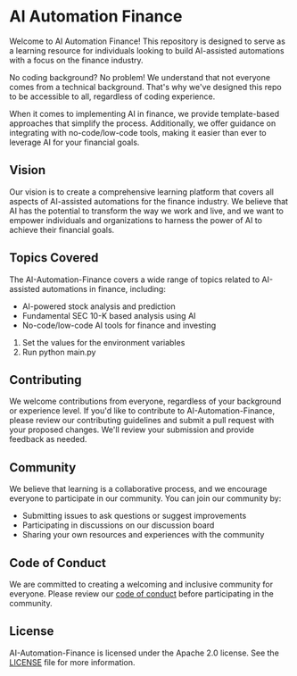 # AI Automation Finance

Welcome to AI Automation Finance! This repository is designed to serve as a learning resource for individuals looking to build AI-assisted automations with a focus on the finance industry. 

No coding background? No problem! We understand that not everyone comes from a technical background. That's why we've designed this repo to be accessible to all, regardless of coding experience. 

When it comes to implementing AI in finance, we provide template-based approaches that simplify the process. Additionally, we offer guidance on integrating with no-code/low-code tools, making it easier than ever to leverage AI for your financial goals.





## Vision

Our vision is to create a comprehensive learning platform that covers all aspects of AI-assisted automations for the finance industry. We believe that AI has the potential to transform the way we work and live, and we want to empower individuals and organizations to harness the power of AI to achieve their financial goals.

## Topics Covered

The AI-Automation-Finance covers a wide range of topics related to AI-assisted automations in finance, including:
  + AI-powered stock analysis and prediction
  + Fundamental SEC 10-K based analysis using AI
  + No-code/low-code AI tools for finance and investing


1. Set the values for the environment variables
2. Run python main.py


## Contributing

We welcome contributions from everyone, regardless of your background or experience level. If you'd like to contribute to AI-Automation-Finance, please review our contributing guidelines and submit a pull request with your proposed changes. We'll review your submission and provide feedback as needed.

## Community

We believe that learning is a collaborative process, and we encourage everyone to participate in our community. You can join our community by:

* Submitting issues to ask questions or suggest improvements
* Participating in discussions on our discussion board
* Sharing your own resources and experiences with the community

## Code of Conduct

We are committed to creating a welcoming and inclusive community for everyone. Please review our [code of conduct](CODE_OF_CONDUCT.md) before participating in the community.

## License

AI-Automation-Finance is licensed under the Apache 2.0 license. See the [LICENSE](LICENSE) file for more information.
